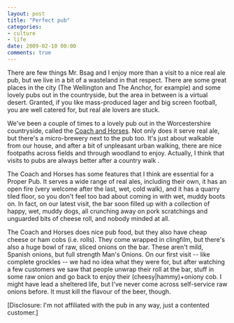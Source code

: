 ```yaml
---
layout: post
title: "Perfect pub"
categories:
- culture
- life
date: 2009-02-10 00:00
comments: true
---
```


<p>There are few things Mr. Bsag and I enjoy more than a visit to a nice real ale pub, but we live in a bit of a wasteland in that respect. There are some great places in the city (The Wellington and The Anchor, for example) and some lovely pubs out in the countryside, but the area in between is a virtual desert. Granted, if you like mass-produced lager and big screen football, you are well catered for, but real ale lovers are stuck.</p>

<p>We've been a couple of times to a lovely pub out in the Worcestershire countryside, called the <a href="http://www.coachandhorsesinn.co.uk/index.html">Coach and Horses</a>. Not only does it serve real ale, but there's a micro-brewery next to the pub too. It's just about walkable from our house, and after a bit of unpleasant urban walking, there are nice footpaths across fields and through woodland to enjoy. Actually, I think that visits to pubs are always better after a country walk .</p>

<p>The Coach and Horses has some features that I think are essential for a Proper Pub. It serves a wide range of real ales, including their own, it has an open fire (very welcome after the last, wet, cold walk), and it has a quarry tiled floor, so you don't feel too bad about coming in with wet, muddy boots on. In fact, on our latest visit, the bar soon filled up with a collection of happy, wet, muddy dogs, all crunching away on pork scratchings and unguarded bits of cheese roll, and nobody minded at all.</p>

<p>The Coach and Horses does nice pub food, but they also have cheap cheese or ham cobs (i.e. rolls). They come wrapped in clingfilm, but there's also a huge bowl of raw, sliced onions on the bar. These aren't mild, Spanish onions, but full strength Man's Onions. On our first visit -- like complete grockles -- we had no idea what they were for, but after watching a few customers we saw that people unwrap their roll at the bar, stuff in some raw onion and go back to enjoy their (cheesy|hammy)+oniony cob. I might have lead a sheltered life, but I've never come across self-service raw onions before. It must kill the flavour of the beer, though.</p>

<p>[Disclosure: I'm not affiliated with the pub in any way, just a contented customer.]</p>


